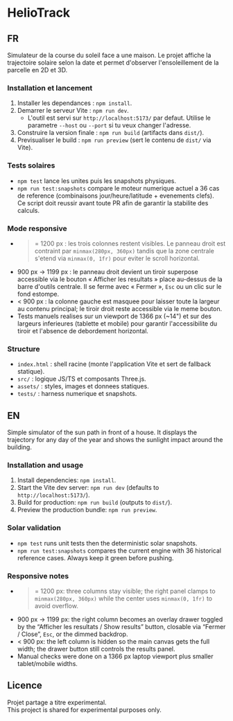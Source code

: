 # HelioTrack

## FR
Simulateur de la course du soleil face a une maison. Le projet affiche la trajectoire solaire selon la date et permet d'observer l'ensoleillement de la parcelle en 2D et 3D.

### Installation et lancement
1. Installer les dependances : `npm install`.
2. Demarrer le serveur Vite : `npm run dev`.
   - L'outil est servi sur `http://localhost:5173/` par defaut. Utilise le parametre `--host` ou `--port` si tu veux changer l'adresse.
3. Construire la version finale : `npm run build` (artifacts dans `dist/`).
4. Previsualiser le build : `npm run preview` (sert le contenu de `dist/` via Vite).

### Tests solaires
- `npm test` lance les unites puis les snapshots physiques.
- `npm run test:snapshots` compare le moteur numerique actuel a 36 cas de reference (combinaisons jour/heure/latitude + evenements clefs).  
  Ce script doit reussir avant toute PR afin de garantir la stabilite des calculs.

### Mode responsive
- >= 1200 px : les trois colonnes restent visibles. Le panneau droit est contraint par `minmax(280px, 360px)` tandis que la zone centrale s'etend via `minmax(0, 1fr)` pour eviter le scroll horizontal.
- 900 px -> 1199 px : le panneau droit devient un tiroir superpose accessible via le bouton « Afficher les resultats » place au-dessus de la barre d'outils centrale. Il se ferme avec « Fermer », `Esc` ou un clic sur le fond estompe.
- < 900 px : la colonne gauche est masquee pour laisser toute la largeur au contenu principal; le tiroir droit reste accessible via le meme bouton.
- Tests manuels realises sur un viewport de 1366 px (~14") et sur des largeurs inferieures (tablette et mobile) pour garantir l'accessibilite du tiroir et l'absence de debordement horizontal.

### Structure
- `index.html` : shell racine (monte l'application Vite et sert de fallback statique).
- `src/` : logique JS/TS et composants Three.js.
- `assets/` : styles, images et donnees statiques.
- `tests/` : harness numerique et snapshots.

## EN
Simple simulator of the sun path in front of a house. It displays the trajectory for any day of the year and shows the sunlight impact around the building.

### Installation and usage
1. Install dependencies: `npm install`.
2. Start the Vite dev server: `npm run dev` (defaults to `http://localhost:5173/`).
3. Build for production: `npm run build` (outputs to `dist/`).
4. Preview the production bundle: `npm run preview`.

### Solar validation
- `npm test` runs unit tests then the deterministic solar snapshots.
- `npm run test:snapshots` compares the current engine with 36 historical reference cases. Always keep it green before pushing.

### Responsive notes
- >= 1200 px: three columns stay visible; the right panel clamps to `minmax(280px, 360px)` while the center uses `minmax(0, 1fr)` to avoid overflow.
- 900 px -> 1199 px: the right column becomes an overlay drawer toggled by the “Afficher les resultats / Show results” button, closable via “Fermer / Close”, `Esc`, or the dimmed backdrop.
- < 900 px: the left column is hidden so the main canvas gets the full width; the drawer button still controls the results panel.
- Manual checks were done on a 1366 px laptop viewport plus smaller tablet/mobile widths.

## Licence
Projet partage a titre experimental.  
This project is shared for experimental purposes only.
